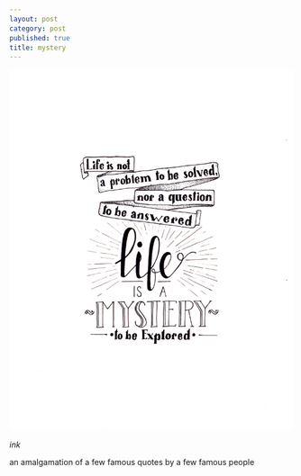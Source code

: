 ```yaml
---
layout: post
category: post
published: true
title: mystery
---
```

![mystery](/media/mystery-1200w.jpeg)
<!--more-->
<span class='date fr'>*ink*</span><br>   
  
  
  
an amalgamation of a few famous quotes by a few famous people